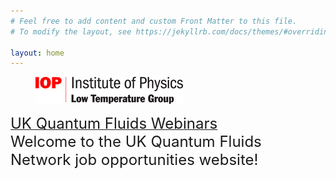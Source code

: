 ```yaml
---
# Feel free to add content and custom Front Matter to this file.
# To modify the layout, see https://jekyllrb.com/docs/themes/#overriding-theme-defaults

layout: home
---
```

<figure>
   <a href="https://www.iop.org/physics-community/special-interest-groups/low-temperature-group#gref">
   <img src="low_temp_group_rgb_.jpg" style="max-width: 236px;"
      alt="IOP Low Temp logo" />
   </a>
 </figure>
 <a href="https://uk-quantum-fluids-network.github.io/webinars/">   <font size="+2">       UK Quantum Fluids Webinars</a> </font>
 <br>
<font size="+2">Welcome to the UK Quantum Fluids Network job opportunities website! <br> 

 </font>
<br>

